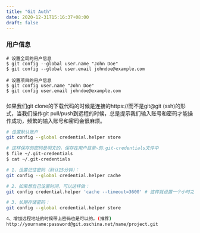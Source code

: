 ```yaml
---
title: "Git Auth"
date: 2020-12-31T15:16:37+08:00
draft: false
---
```




### 用户信息

```shell
# 设置全局的用户信息
$ git config --global user.name "John Doe"
$ git config --global user.email johndoe@example.com

# 设置项目的用户信息
$ git config user.name "John Doe"
$ git config user.email johndoe@example.com

```

### 

如果我们git clone的下载代码的时候是连接的https://而不是git@git (ssh)的形式，当我们操作git pull/push到远程的时候，总是提示我们输入账号和密码才能操作成功，频繁的输入账号和密码会很麻烦。


```bash
# 设置默认账户
git config --global credential.helper store

# 这样保存的密码是明文的，保存在用户目录~的.git-credentials文件中
$ file ~/.git-credentials
$ cat ~/.git-credentials

# 1、设置记住密码（默认15分钟）：
git config --global credential.helper cache

# 2、如果想自己设置时间，可以这样做：
git config credential.helper 'cache --timeout=3600' # 这样就设置一个小时之后失效

# 3、长期存储密码：
git config --global credential.helper store

4、增加远程地址的时候带上密码也是可以的。(推荐)
http://yourname:password@git.oschina.net/name/project.git
```

